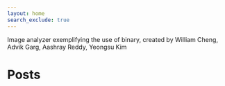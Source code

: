 ```yaml
---
layout: home
search_exclude: true
---
```


Image analyzer exemplifying the use of binary, created by William Cheng, Advik Garg, Aashray Reddy, Yeongsu Kim

# Posts

